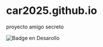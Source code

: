# car2025.github.io
proyecto amigo secreto

![Badge en Desarollo](https://img.shields.io/badge/CHALLENGE%50AMIGO-SECRETO-green)

